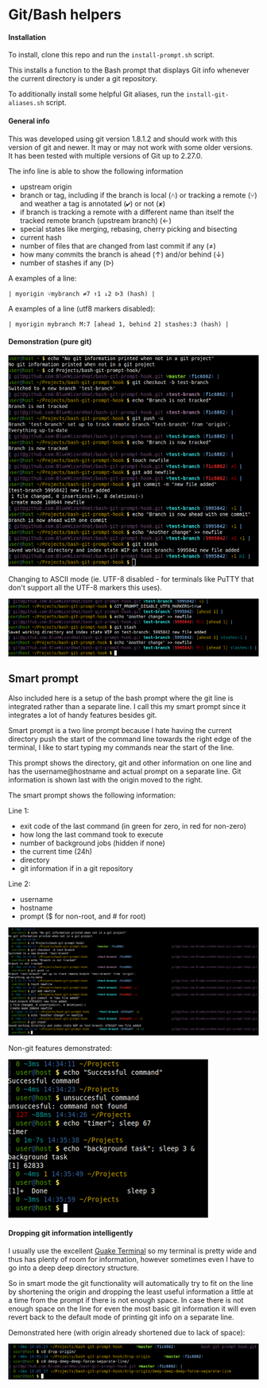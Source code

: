 Git/Bash helpers
==============================================================================

#### Installation

To install, clone this repo and run the `install-prompt.sh` script.

This installs a function to the Bash prompt that displays Git info whenever
the current directory is under a git repository.

To additionally install some helpful Git aliases, run the `install-git-aliases.sh`
script.

#### General info

This was developed using git version 1.8.1.2 and should work with this version
of git and newer. It may or may not work with some older versions. It has been
tested with multiple versions of Git up to 2.27.0.

The info line is able to show the following information
- upstream origin
- branch or tag, including if the branch is local (⑃) or tracking a remote (⑂)
  and weather a tag is annotated (✔) or not (✘)
- if branch is tracking a remote with a different name than itself the
  tracked remote branch (upstream branch) (←)
- special states like merging, rebasing, cherry picking and bisecting
- current hash
- number of files that are changed from last commit if any (≠)
- how many commits the branch is ahead (↑) and/or behind (↓)
- number of stashes if any (ᐅ)

A examples of a line:

```
| myorigin ⑂mybranch ≠7 ↑1 ↓2 ᐅ3 (hash) |
```
A examples of a line (utf8 markers disabled):
```
| myorigin mybranch M:7 [ahead 1, behind 2] stashes:3 (hash) |
```

#### Demonstration (pure git)

![demonstration of line mode](images/git_prompt_line_mode.png)

Changing to ASCII mode (ie. UTF-8 disabled - for terminals like PuTTY that don't
support all the UTF-8 markers this uses).

![demonstration of line mode (ascii)](images/git_prompt_line_mode_ascii.png)

## Smart prompt

Also included here is a setup of the bash prompt where the git line is integrated
rather than a separate line. I call this my smart prompt since it integrates a lot
of handy features besides git.

Smart prompt is a two line prompt because I hate having the current directory push
the start of the command line towards the right edge of the terminal, I like to start
typing my commands near the start of the line.

This prompt shows the directory, git and other information on one line and has the
username@hostname and actual prompt on a separate line. Git information is shown last
with the origin moved to the right.

The smart prompt shows the following information:

Line 1:
- exit code of the last command (in green for zero, in red for non-zero)
- how long the last command took to execute
- number of background jobs (hidden if none)
- the current time (24h)
- directory
- git information if in a git repository

Line 2:
- username
- hostname
- prompt ($ for non-root, and # for root)

![demonstration of smart mode (git)](images/smart_prompt_git.png)

Non-git features demonstrated:

![demonstration of smart mode (non-git)](images/smart_prompt.png)

#### Dropping git information intelligently

I usually use the excellent [Guake Terminal](http://guake-project.org/) so my terminal
is pretty wide and thus has plenty of room for information, however sometimes even I
have to go into a deep deep directory structure.

So in smart mode the git functionality will automatically try to fit on the line
by shortening the origin and dropping the least useful information a little at a time
from the prompt if there is not enough space. In case there is not enough space on
the line for even the most basic git information it will even revert back to the
default mode of printing git info on a separate line.

Demonstrated here (with origin already shortened due to lack of space):

![demonstration of smart dropping git info](images/smart_prompt_drop_git.png)
